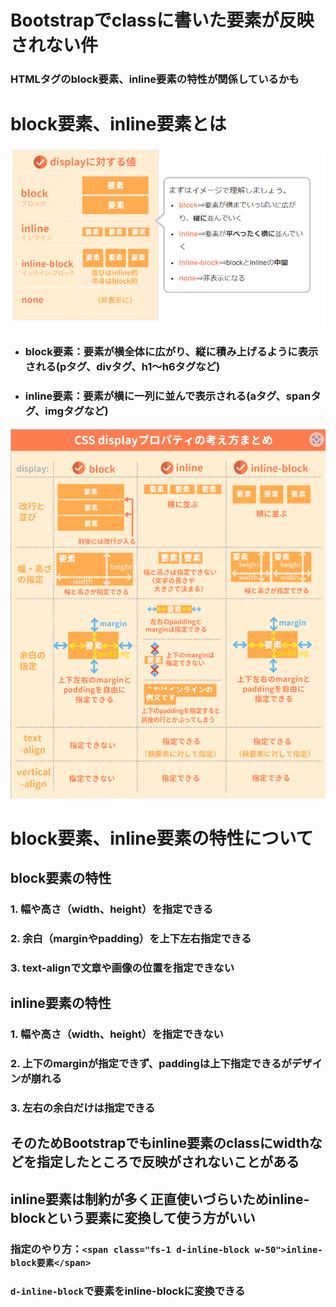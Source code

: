 # Bootstrapでclassに書いた要素が反映されない件   
### HTMLタグのblock要素、inline要素の特性が関係しているかも  
# block要素、inline要素とは
![Display](./img/スクリーンショット%202024-05-22%20185458.png)  
* ### block要素：要素が横全体に広がり、縦に積み上げるように表示される(pタグ、divタグ、h1～h6タグなど)  
* ### inline要素：要素が横に一列に並んで表示される(aタグ、spanタグ、imgタグなど)    
![注意点](./img/スクリーンショット%202024-05-22%20191146.png)  
# block要素、inline要素の特性について  
## block要素の特性  
### 1. 幅や高さ（width、height）を指定できる
### 2. 余白（marginやpadding）を上下左右指定できる  
### 3. text-alignで文章や画像の位置を指定できない  
## inline要素の特性  
### 1. 幅や高さ（width、height）を指定できない  
### 2. 上下のmarginが指定できず、paddingは上下指定できるがデザインが崩れる  
### 3. 左右の余白だけは指定できる    
## そのためBootstrapでもinline要素のclassにwidthなどを指定したところで反映がされないことがある  
## inline要素は制約が多く正直使いづらいためinline-blockという要素に変換して使う方がいい  
### 指定のやり方：`<span class="fs-1 d-inline-block w-50">inline-block要素</span>`  
### `d-inline-block`で要素をinline-blockに変換できる